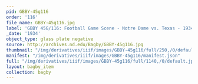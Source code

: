 ```yaml
---
pid: GBBY-45g116
order: '116'
file_name: GBBY-45g116.jpg
label: 'GBBY 45G/116: Football Game Scene - Notre Dame vs. Texas - 1934'
_date: '1934'
object_type: glass plate negative
source: http://archives.nd.edu/Bagby/GBBY-45g116.jpg
thumbnail: "/img/derivatives/iiif/images/GBBY-45g116/full/250,/0/default.jpg"
manifest: "/img/derivatives/iiif/images/GBBY-45g116/manifest.json"
full: "/img/derivatives/iiif/images/GBBY-45g116/full/1140,/0/default.jpg"
layout: bagby_item
collection: bagby
---
```

